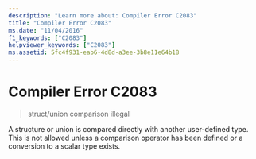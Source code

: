 ```yaml
---
description: "Learn more about: Compiler Error C2083"
title: "Compiler Error C2083"
ms.date: "11/04/2016"
f1_keywords: ["C2083"]
helpviewer_keywords: ["C2083"]
ms.assetid: 5fc4f931-eab6-4d8d-a3ee-3b8e11e64b18
---
```

# Compiler Error C2083

> struct/union comparison illegal

A structure or union is compared directly with another user-defined type. This is not allowed unless a comparison operator has been defined or a conversion to a scalar type exists.

